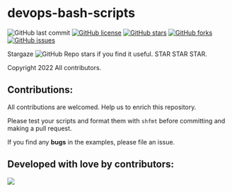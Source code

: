 # devops-bash-scripts
  
![GitHub last commit](https://img.shields.io/github/last-commit/ssbostan/devops-bash-scripts)
[![GitHub license](https://img.shields.io/github/license/ssbostan/devops-bash-scripts)](https://github.com/ssbostan/devops-bash-scripts/blob/master/LICENSE)
[![GitHub stars](https://img.shields.io/github/stars/ssbostan/devops-bash-scripts)](https://github.com/ssbostan/devops-bash-scripts/stargazers)
[![GitHub forks](https://img.shields.io/github/forks/ssbostan/devops-bash-scripts)](https://github.com/ssbostan/devops-bash-scripts/network)
[![GitHub issues](https://img.shields.io/github/issues/ssbostan/devops-bash-scripts)](https://github.com/ssbostan/devops-bash-scripts/issues)

Stargaze ![GitHub Repo stars](https://img.shields.io/github/stars/ssbostan/devops-bash-scripts?style=social) if you find it useful. STAR STAR STAR.

Copyright 2022 All contributors.

## Contributions:

All contributions are welcomed. Help us to enrich this repository.

Please test your scripts and format them with `shfmt` before committing and making a pull request.

If you find any **bugs** in the examples, please file an issue.

## Developed with love by contributors:

<a><img src="https://contrib.rocks/image?repo=ssbostan/devops-bash-scripts"></a>
